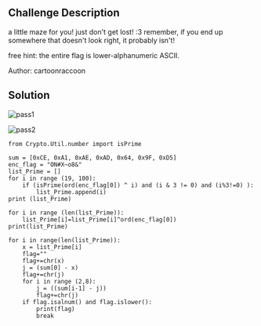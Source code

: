 ## Challenge Description 

a little maze for you! just don't get lost! :3 remember, if you end up somewhere that doesn't look right, it probably isn't!

free hint: the entire flag is lower-alphanumeric ASCII.

Author: cartoonraccoon

## Solution

![pass1](https://hackmd.io/_uploads/BkpXf8Hcp.png)

![pass2](https://hackmd.io/_uploads/rkrEfLr5T.png)


```
from Crypto.Util.number import isPrime

sum = [0xCE, 0xA1, 0xAE, 0xAD, 0x64, 0x9F, 0xD5]
enc_flag = "ON#X~o8&"
list_Prime = []
for i in range (19, 100):
    if (isPrime(ord(enc_flag[0]) ^ i) and (i & 3 != 0) and (i%3!=0) ):
        list_Prime.append(i)
print (list_Prime)

for i in range (len(list_Prime)):
    list_Prime[i]=list_Prime[i]^ord(enc_flag[0])
print(list_Prime)

for i in range(len(list_Prime)):
    x = list_Prime[i]
    flag=""
    flag+=chr(x)
    j = (sum[0] - x)
    flag+=chr(j)
    for i in range (2,8):
        j = ((sum[i-1] - j))
        flag+=chr(j)
    if flag.isalnum() and flag.islower():
        print(flag)
        break
```
